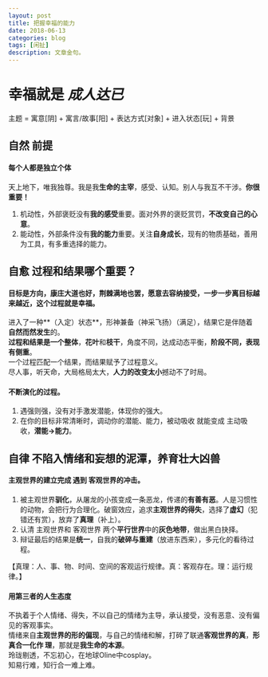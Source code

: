 ```yaml
---
layout: post
title: 把握幸福的能力
date: 2018-06-13
categories: blog
tags: [闲扯]
description: 文章金句。
---
```


# 幸福就是 *成人达已*
主题 = 寓意[阴] + 寓言/故事[阳]  + 表达方式[对象] + 进入状态[玩] + 背景

## 自然 前提
#### 每个人都是独立个体
天上地下，唯我独尊。我是我**生命的主宰**，感受、认知。别人与我互不干涉。**你很重要！**
1. 机动性，外部褒贬没有**我的感受**重要。面对外界的褒贬赏罚，**不改变自己的心意**。
2. 能动性，外部条件没有**我的能力**重要。关注**自身成长**，现有的物质基础，善用为工具，有多重选择的能力。


## 自愈 过程和结果哪个重要？ 
#### 目标是方向，康庄大道也好，荆棘满地也罢，愿意去容纳接受，一步一步离目标越来越近，这个过程就是幸福。
进入了一种**（入定）状态**，形神兼备（神采飞扬）（满足），结果它是伴随着**自然而然发生**的。<br>
**过程和结果是一个整体**，**花叶**和**枝干**，角度不同，达成动态平衡，**阶段不同，表现有侧重**。<br>
一个过程匹配一个结果，而结果赋予了过程意义。<br>
尽人事，听天命，大局格局太大，**人力的改变太小**撼动不了时局。


#### 不断演化的过程。
1. 遇强则强，没有对手激发潜能，体现你的强大。
2. 在你的目标非常清晰时，调动你的潜能、能力，被动吸收 就能变成 主动吸收，**潜能→能力**。


## 自律 不陷入情绪和妄想的泥潭，养育壮大凶兽
#### 主观世界的建立完成 遇到 客观世界的冲击。
1. 被主观世界**驯化**，从屠龙的小孩变成一条恶龙，传递的**有善有恶**。人是习惯性的动物，会把行为合理化。破窗效应，追求**主观世界的得失**，选择了**虚幻**（犯错还有赏），放弃了**真理**（补上）。
2. 认清 主观世界和 客观世界 两个**平行世界**中的**灰色地带**，做出黑白抉择。
3. 辩证最后的结果是**统一**，自我的**破碎与重建**（放进东西来），多元化的看待过程。


【真理：人、事、物、时间、空间的客观运行规律。真：客观存在。理：运行规律。】


#### 用第三者的人生态度
不执着于个人情绪、得失，不以自己的情绪为主导，承认接受，没有恶意、没有偏见的客观事实。<br>
情绪来自**主观世界的形的偏现**，与自己的情绪和解，打碎了联通**客观世界的真**，**形真合一化作 理**，那就是**我生命的本源**。<br>
玲珑剔透，不忘初心，在地球Oline中cosplay。<br>
知易行难，知行合一难上难。









